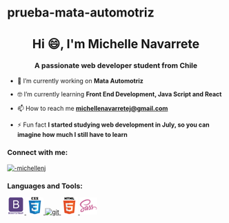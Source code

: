 # prueba-mata-automotriz
<h1 align="center">Hi 😄, I'm Michelle Navarrete</h1>
<h3 align="center">A passionate web developer student from Chile</h3>

- 🔭 I’m currently working on **Mata Automotriz**

- 🤓 I’m currently learning **Front End Development, Java Script and React**

- 📫 How to reach me **michellenavarretej@gmail.com**

- ⚡ Fun fact **I started studying web development in July, so you can imagine how much I still have to learn**

<h3 align="left">Connect with me:</h3>
<p align="left">
<a href="https://linkedin.com/in/-michellenj" target="blank"><img align="center" src="https://raw.githubusercontent.com/rahuldkjain/github-profile-readme-generator/master/src/images/icons/Social/linked-in-alt.svg" alt="-michellenj" height="30" width="40" /></a>
</p>

<h3 align="left">Languages and Tools:</h3>
<p align="left"> <a href="https://getbootstrap.com" target="_blank"> <img src="https://raw.githubusercontent.com/devicons/devicon/master/icons/bootstrap/bootstrap-plain-wordmark.svg" alt="bootstrap" width="40" height="40"/> </a> <a href="https://www.w3schools.com/css/" target="_blank"> <img src="https://raw.githubusercontent.com/devicons/devicon/master/icons/css3/css3-original-wordmark.svg" alt="css3" width="40" height="40"/> </a> <a href="https://git-scm.com/" target="_blank"> <img src="https://www.vectorlogo.zone/logos/git-scm/git-scm-icon.svg" alt="git" width="40" height="40"/> </a> <a href="https://www.w3.org/html/" target="_blank"> <img src="https://raw.githubusercontent.com/devicons/devicon/master/icons/html5/html5-original-wordmark.svg" alt="html5" width="40" height="40"/> </a> <a href="https://sass-lang.com" target="_blank"> <img src="https://raw.githubusercontent.com/devicons/devicon/master/icons/sass/sass-original.svg" alt="sass" width="40" height="40"/> </a> </p>

